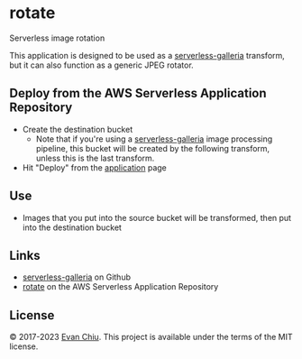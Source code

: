 # rotate

Serverless image rotation

This application is designed to be used as a [serverless-galleria](https://github.com/evanchiu/serverless-galleria) transform, but it can also function as a generic JPEG rotator.

## Deploy from the AWS Serverless Application Repository
* Create the destination bucket
  * Note that if you're using a [serverless-galleria](https://github.com/evanchiu/serverless-galleria) image processing pipeline, this bucket will be created by the following transform, unless this is the last transform.
* Hit "Deploy" from the [application](https://serverlessrepo.aws.amazon.com/#/applications/arn:aws:serverlessrepo:us-east-1:233054207705:applications~rotate) page

## Use
* Images that you put into the source bucket will be transformed, then put into the destination bucket

## Links
* [serverless-galleria](https://github.com/evanchiu/serverless-galleria) on Github
* [rotate](https://serverlessrepo.aws.amazon.com/#/applications/arn:aws:serverlessrepo:us-east-1:233054207705:applications~rotate) on the AWS Serverless Application Repository

## License
&copy; 2017-2023 [Evan Chiu](https://evanchiu.com). This project is available under the terms of the MIT license.
